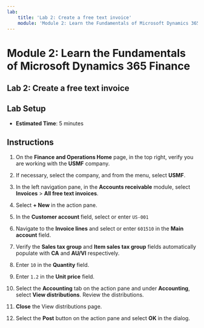 ```yaml
---
lab:
    title: 'Lab 2: Create a free text invoice'
    module: 'Module 2: Learn the Fundamentals of Microsoft Dynamics 365 Finance'
---
```


# Module 2: Learn the Fundamentals of Microsoft Dynamics 365 Finance

## Lab 2: Create a free text invoice

## Lab Setup

   - **Estimated Time**: 5 minutes

## Instructions

1.  On the **Finance and Operations Home** page, in the top right, verify you are working with the **USMF** company. 

2.  If necessary, select the company, and from the menu, select **USMF**. 

3.  In the left navigation pane, in the **Accounts receivable** module, select **Invoices** > **All free text invoices**. 

4.  Select **+ New** in the action pane. 

5.  In the **Customer account** field, select or enter `US-001`

6.  Navigate to the **Invoice lines** and select or enter `601510` in the **Main account** field. 

7.  Verify the **Sales tax group** and **Item sales tax group** fields automatically populate with **CA** and **AU/VI** respectively. 

8.  Enter `10` in the **Quantity** field. 

9.  Enter `1.2` in the **Unit price** field. 

10.  Select the **Accounting** tab on the action pane and under **Accounting**, select **View distributions**. Review the distributions. 

11. **Close** the View distributions page. 

12. Select the **Post** button on the action pane and select **OK** in the dialog. 

